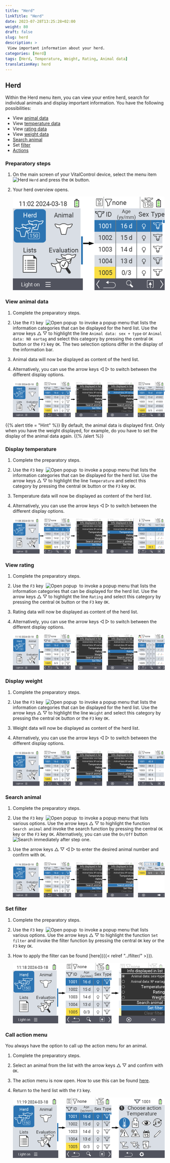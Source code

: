 ```yaml
---
title: "Herd"
linkTitle: "Herd"
date: 2023-07-28T13:25:28+02:00
weight: 80
draft: false
slug: herd
description: >
 View important information about your herd.
categories: [Herd]
tags: [Herd, Temperature, Weight, Rating, Animal data]
translationKey: herd
---
```

## Herd

Within the Herd menu item, you can view your entire herd, search for individual animals and display important information. You have the following possibilities:

- View [animal data](#view-animal-data)
- View [temperature data](#display-temperature)
- View [rating data](#view-rating)
- View [weight data](#view-rating)
- [Search animal](#search-animal)
- Set [filter](#set-filter)
- [Actions](#call-action-menu)

### Preparatory steps

1. On the main screen of your VitalControl device, select the menu item <img src="/icons/main/herd.svg" width="60" align="bottom" alt="Herd" /> `Herd` and press the `OK` button.

2. Your herd overview opens.

    ![VitalControl: Menu Herd](images/herde.png "Herd")

### View animal data

1. Complete the preparatory steps.

2. Use the `F3` key &nbsp;<img src="/icons/footer/open-popup.svg" width="15" align="bottom" alt="Open popup" />&nbsp; to invoke a popup menu that lists the information categories that can be displayed for the herd list. Use the arrow keys △ ▽ to highlight the line `Animal data: sex + type` or `Animal data: N0 eartag` and select this category by pressing the central `OK` button or the `F3` key `OK`. The two selection options differ in the display of the information bar.

3. Animal data will now be displayed as content of the herd list.

4. Alternatively, you can use the arrow keys ◁ ▷ to switch between the different display options.

    ![VitalControl: Menu Herd](images/animaldata.png "View animal data")

{{% alert title = "Hint" %}}
By default, the animal data is displayed first. Only when you have the weight displayed, for example, do you have to set the display of the animal data again.
{{% /alert %}}

### Display temperature

1. Complete the preparatory steps.

2. Use the `F3` key &nbsp;<img src="/icons/footer/open-popup.svg" width="15" align="bottom" alt="Open popup" />&nbsp; to invoke a popup menu that lists the information categories that can be displayed for the herd list. Use the arrow keys △ ▽ to highlight the line `Temperature` and select this category by pressing the central `OK` button or the `F3` key `OK`.

3. Temperature data will now be displayed as content of the herd list.

4. Alternatively, you can use the arrow keys ◁ ▷ to switch between the different display options.

    ![VitalControl: Menu Herd](images/temperature.png "Display temperature")

### View rating

1. Complete the preparatory steps.

2. Use the `F3` key &nbsp;<img src="/icons/footer/open-popup.svg" width="15" align="bottom" alt="Open popup" />&nbsp; to invoke a popup menu that lists the information categories that can be displayed for the herd list. Use the arrow keys △ ▽ to highlight the line `Rating` and select this category by pressing the central `OK` button or the `F3` key `OK`.

3. Rating data will now be displayed as content of the herd list.

4. Alternatively, you can use the arrow keys ◁ ▷ to switch between the different display options.

    ![VitalControl: Menu Herd](images/rating.png "View rating")

### Display weight

1. Complete the preparatory steps.

2. Use the `F3` key &nbsp;<img src="/icons/footer/open-popup.svg" width="15" align="bottom" alt="Open popup" />&nbsp; to invoke a popup menu that lists the information categories that can be displayed for the herd list. Use the arrow keys △ ▽ to highlight the line `Weight` and select this category by pressing the central `OK` button or the `F3` key `OK`.

3. Weight data will now be displayed as content of the herd list.

4. Alternatively, you can use the arrow keys ◁ ▷ to switch between the different display options.

    ![VitalControl: Menu Herd](images/weight.png "Display weight")

### Search animal

1. Complete the preparatory steps.

2. Use the `F3` key &nbsp;<img src="/icons/footer/open-popup.svg" width="15" align="bottom" alt="Open popup" />&nbsp; to invoke a popup menu that lists various options. Use the arrow keys △ ▽ to highlight the function `Search animal` and invoke the search function by pressing the central `OK` key or the `F3` key `OK`. Alternatively, you can use the `On/Off` button <img src="/icons/footer/search.svg" width="15" align="bottom" alt="Search" /> immediately after step one.

3. Use the arrow keys △ ▽ ◁ ▷ to enter the desired animal number and confirm with `OK`.

    ![VitalControl: Menu Herd](images/search.png "Search animal")

### Set filter

1. Complete the preparatory steps.

2. Use the `F3` key &nbsp;<img src="/icons/footer/open-popup.svg" width="15" align="bottom" alt="Open popup" />&nbsp; to invoke a popup menu that lists various options. Use the arrow keys △ ▽ to highlight the function `Set filter` and invoke the filter function by pressing the central `OK` key or the `F3` key `OK`.

3. How to apply the filter can be found [here]({{< relref "../filter/" >}}).

    ![VitalControl: Menu Herd](images/setfilter.png "Search animal")

### Call action menu

You always have the option to call up the action menu for an animal.

1. Complete the preparatory steps.

2. Select an animal from the list with the arrow keys △ ▽ and confirm with `OK`.

3. The action menu is now open. How to use this can be found [here](../actions).

4. Return to the herd list with the `F3` key.

    ![VitalControl: Menu Herd](images/action.png "Call actions")
